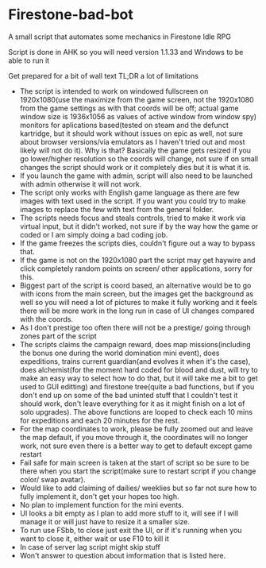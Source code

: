 # Firestone-bad-bot
A small script that automates some mechanics in Firestone Idle RPG

Script is done in AHK so you will need version 1.1.33 and Windows to be able to run it

Get prepared for a bit of wall text TL;DR a lot of limitations

* The script is intended to work on windowed fullscreen on 1920x1080(use the maximize from the game screen, not the 1920x1080 from the game settings as with that coords will be off; actual game window size is 1936x1056 as values of active window from window spy) monitors for aplications based(tested on steam and the defunct kartridge, but it should work without issues on epic as well, not sure about browser versions/via emulators as I haven't tried out and most likely will not do it). Why is that? Basically the game gets resized if you go lower/higher resolution so the coords will change, not sure if on small changes the script should work or it completely dies but it is what it is.
* If you launch the game with admin, script will also need to be launched with admin otherwise it will not work.
* The script only works with English game language as there are few images with text used in the script. If you want you could try to make images to replace the few with text from the general folder.
* The scripts needs focus and steals controls, tried to make it work via virtual input, but it didn't worked, not sure if by the way how the game or coded or I am simply doing a bad coding job.
* If the game freezes the scripts dies, couldn't figure out a way to bypass that.
* If the game is not on the 1920x1080 part the script may get haywire and click completely random points on screen/ other applications, sorry for this.
* Biggest part of the script is coord based, an alternative would be to go with icons from the main screen, but the images get the background as well so you will need a lot of pictures to make it fully working and it feels there will be more work in the long run in case of UI changes compared with the coords.
* As I don't prestige too often there will not be a prestige/ going through zones part of the script
* The scripts claims the campaign reward, does map missions(including the bonus one during the world domination mini event), does expeditions, trains current guardian(and evolves it when it's the case), does alchemist(for the moment hard coded for blood and dust, will try to make an easy way to select how to do that, but it will take me a bit to get used to GUI editting) and firestone tree(quite a bad functions, but if you don't end up on some of the bad uninted stuff that I couldn't test it should work, don't leave everything for it as it might finish on a lot of solo upgrades). The above functions are looped to check each 10 mins for expeditions and each 20 minutes for the rest.
* For the map coordinates to work, please be fully zoomed out and leave the map default, if you move through it, the coordinates will no longer work, not sure even there is a better way to get to default except game restart
* Fail safe for main screen is taken at the start of script so be sure to be there when you start the script(make sure to restart script if you change color/ swap avatar).
* Would like to add claiming of dailies/ weeklies but so far not sure how to fully implement it, don't get your hopes too high.
* No plan to implement function for the mini events.
* UI looks a bit empty as I plan to add more stuff to it, will see if I will manage it or will just have to resize it a smaller size.
* To run use FSbb, to close just exit the UI, or if it's running when you want to close it, either wait or use F10 to kill it
* In case of server lag script might skip stuff
* Won't answer to question about imformation that is listed here.
